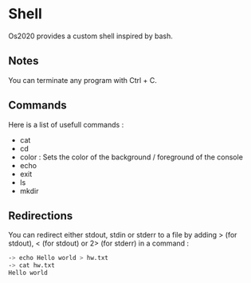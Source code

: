 # Shell

Os2020 provides a custom shell inspired by bash.

## Notes

You can terminate any program with Ctrl + C.

## Commands

Here is a list of usefull commands :

- cat
- cd
- color : Sets the color of the background / foreground of the console
- echo
- exit
- ls
- mkdir

## Redirections

You can redirect either stdout, stdin or stderr to a file by adding > (for stdout), < (for stdout) or 2> (for stderr) in a command :

```sh
-> echo Hello world > hw.txt
-> cat hw.txt
Hello world
```
